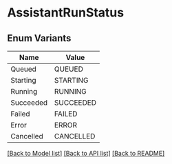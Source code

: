 # AssistantRunStatus

## Enum Variants

| Name | Value |
|---- | -----|
| Queued | QUEUED |
| Starting | STARTING |
| Running | RUNNING |
| Succeeded | SUCCEEDED |
| Failed | FAILED |
| Error | ERROR |
| Cancelled | CANCELLED |


[[Back to Model list]](../README.md#documentation-for-models) [[Back to API list]](../README.md#documentation-for-api-endpoints) [[Back to README]](../README.md)


